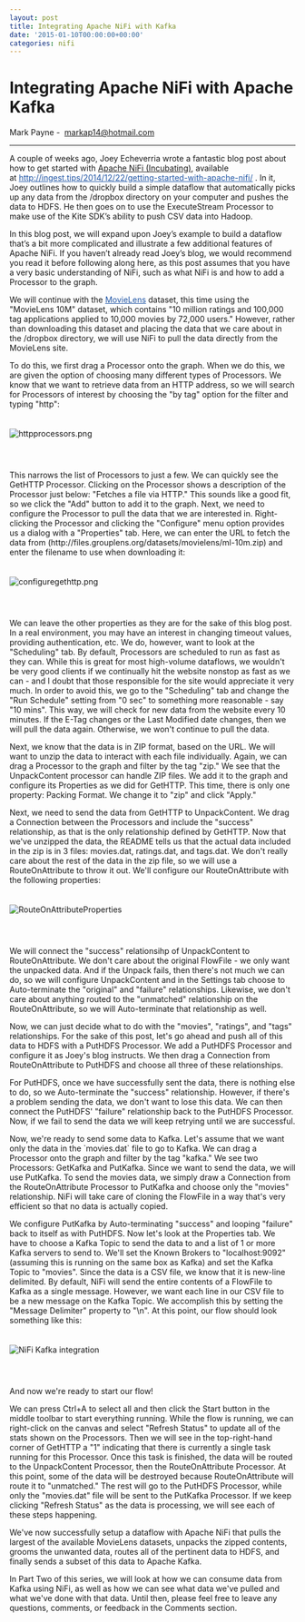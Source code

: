 ```yaml
---
layout: post
title: Integrating Apache NiFi with Kafka
date: '2015-01-10T00:00:00+00:00'
categories: nifi
---
```

<h1>
    Integrating Apache NiFi with Apache Kafka
</h1>

<p> 
   <span class="author">Mark Payne -&nbsp;</span>
   <span class="author"><a href="mailto:markap14@hotmail.com">markap14@hotmail.com</a></span>
</p>

<hr />

<p class="adp">A couple of weeks ago, Joey Echeverria wrote a fantastic blog post about how to get started with <a href="http://nifi.incubator.apache.org">Apache NiFi (Incubating)</a>, available at&nbsp;<a href="http://ingest.tips/2014/12/22/getting-started-with-apache-nifi/" class="bare" style="box-sizing: border-box; color: #2156a5; text-decoration: underline; line-height: inherit; background: transparent;">http://ingest.tips/2014/12/22/getting-started-with-apache-nifi/</a> . In it, Joey outlines how to quickly build a simple dataflow that automatically picks up any data from the /dropbox directory on your computer and pushes the data to HDFS. He then goes on to use the ExecuteStream Processor to make use of the Kite SDK’s ability to push CSV data into Hadoop.</p> 

<p class="adp">In this blog post, we will expand upon Joey’s example to build a dataflow that’s a bit more complicated and illustrate a few additional features of Apache NiFi. If you haven’t already read Joey’s blog, we would recommend you read it before following along here, as this post assumes that you have a very basic understanding of NiFi, such as what NiFi is and how to add a Processor to the graph.</p> 

<p class="adp">We will continue with the <a href="http://grouplens.org/datasets/movielens/" style="box-sizing: border-box; color: #2156a5; text-decoration: underline; line-height: inherit; background: transparent;">MovieLens</a> dataset, this time using the &quot;MovieLens 10M&quot; dataset, which contains &quot;10 million ratings and 100,000 tag applications applied to 10,000 movies by 72,000 users.&quot; However, rather than downloading this dataset and placing the data that we care about in the /dropbox directory, we will use NiFi to pull the data directly from the MovieLens site.</p> 

<p class="adp">To do this, we first drag a Processor onto the graph. When we do this, we are given the option of choosing many different types of Processors. We know that we want to retrieve data from an HTTP address, so we will search for Processors of interest by choosing the &quot;by tag&quot; option for the filter and typing &quot;http&quot;:</p> 

<img class="centered" src="https://blogs.apache.org/nifi/mediaresource/1c065572-1eda-4df4-b104-c4926b6a2a07" alt="httpprocessors.png" style="margin-bottom: 3em; margin-top: 1.5em;" />

<p class="adp">
This narrows the list of Processors to just a few. We can quickly see the GetHTTP Processor. Clicking on
the Processor shows a description of the Processor just below: "Fetches a file via HTTP." This sounds like 
a good fit, so we click the "Add" button to add it to the graph. Next, we need to configure the Processor to 
pull the data that we are interested in. Right-clicking the Processor and clicking the "Configure" menu 
option provides us a dialog with a "Properties" tab. Here, we can enter the URL to fetch the data from
(http://files.grouplens.org/datasets/movielens/ml-10m.zip) and enter the filename to use when downloading it:
</p>

<img class="centered" src="https://blogs.apache.org/nifi/mediaresource/f20864ca-4f44-41af-a837-cf66f44caf85" alt="configuregethttp.png" style="margin-bottom: 3em; margin-top: 1.5em;" />

<p class="adp">
We can leave the other properties as they are for the sake of this blog post. In a real environment, 
you may have an interest in changing timeout values, providing authentication, etc. We do, however, want to look at the
"Scheduling" tab. By default, Processors are scheduled to run as fast as they can. While this is great for most high-volume
dataflows, we wouldn't be very good clients if we continually hit the website nonstop as fast as we can - and I doubt that those
responsible for the site would appreciate it very much. In order to avoid this, we go to the "Scheduling" tab and change the
"Run Schedule" setting from "0 sec" to something more reasonable - say "10 mins". This way, we will check for new data
from the website every 10 minutes. If the E-Tag changes or the Last Modified date changes, then we will pull the data again.
Otherwise, we won't continue to pull the data.
</p>

<p class="adp">
Next, we know that the data is in ZIP format, based on the URL. We will want to unzip the data to interact with
each file individually. Again, we can drag a Processor to the graph and filter by the tag "zip." We see that the
UnpackContent processor can handle ZIP files. We add it to the graph and configure its Properties as we did for
GetHTTP. This time, there is only one property: Packing Format. We change it to "zip" and click "Apply."
</p>

<p class="adp">
Next, we need to send the data from GetHTTP to UnpackContent. We drag a Connection between the Processors and
include the "success" relationship, as that is the only relationship defined by GetHTTP. Now that we've unzipped
the data, the README tells us that the actual data included in the zip is in 3 files: 
<span class="code">movies.dat</span>, <span class="code">ratings.dat</span>,
and <span class="code">tags.dat</span>. We don't really care about the rest of the data in the zip file, so we will use a RouteOnAttribute
to throw it out. We'll configure our RouteOnAttribute with the following properties:
</p>

<img class="centered" src="https://blogs.apache.org/nifi/mediaresource/150f71a1-c5c5-4721-add9-6d5b9f99cd57" alt="RouteOnAttributeProperties" style="margin-top: 1.5em; margin-bottom: 3em;" />

<p class="adp" style="margin-top: 1em;">
We will connect the "success" relationsihp of UnpackContent to RouteOnAttribute. We don't care about the original
FlowFile - we only want the unpacked data. And if the Unpack fails, then there's not much we can do, so we will
configure UnpackContent and in the Settings tab choose to Auto-terminate the "original" and "failure" relationships.
Likewise, we don't care about anything routed to the "unmatched" relationship on the RouteOnAttribute, so we will
Auto-terminate that relationship as well.
</p>

<p class="adp">
Now, we can just decide what to do with the "movies", "ratings", and "tags" relationships. For the sake of this
post, let's go ahead and push all of this data to HDFS with a PutHDFS Processor. We add a PutHDFS Processor and
configure it as Joey's blog instructs. We then drag a Connection from RouteOnAttribute to PutHDFS and choose
all three of these relationships.
</p>

<p class="adp">
For PutHDFS, once we have successfully sent the data, there is nothing else to do, so we Auto-terminate the "success"
relationship. However, if there's a problem sending the data, we don't want to lose this data. We can then connect
the PutHDFS' "failure" relationship back to the PutHDFS Processor. Now, if we fail to send the data we will keep
retrying until we are successful.
</p>

<p class="adp">
Now, we're ready to send some data to Kafka. Let's assume that we want only the data in the `movies.dat` file to
go to Kafka. We can drag a Processor onto the graph and filter by the tag "kafka." We see two Processors: GetKafka
and PutKafka. Since we want to send the data, we will use PutKafka. To send the movies data, we simply draw a Connection
from the RouteOnAttribute Processor to PutKafka and choose only the "movies" relationship. NiFi will take care of cloning
the FlowFile in a way that's very efficient so that no data is actually copied.
</p>

<p class="adp">
We configure PutKafka by Auto-terminating "success" and looping "failure" back to itself as with PutHDFS. Now let's look
at the Properties tab. We have to choose a Kafka Topic to send the data to and a list of 1 or more Kafka servers to send to.
We'll set the Known Brokers to "localhost:9092" (assuming this is running on the same box as Kafka) and set the Kafka Topic 
to "movies". Since the data is a CSV file, we know that it is new-line delimited. By default, NiFi will send the entire contents of
a FlowFile to Kafka as a single message. However, we want each line in our CSV file to be a new message on the Kafka Topic. 
We accomplish this by setting the "Message Delimiter" property to "\n". At this point, our flow should look something like this:
</p>

<img class="centered" src="https://blogs.apache.org/nifi/mediaresource/54cf98ef-530d-4206-9da3-89deda141f0e" alt="NiFi Kafka integration" style="margin-bottom: 3em; margin-top: 1.5em;" />


<p class="adp">
And now we're ready to start our flow!
</p>

<p>
We can press Ctrl+A to select all and then click the Start button in the middle toolbar to start everything running. While the flow is running, we can right-click on the canvas and select "Refresh Status" to update all of the stats shown on the Processors. Then we will see in the top-right-hand corner of GetHTTP a "1" indicating that there is currently a single task running for this Processor. Once this task is finished, the data will be routed to the UnpackContent Processor, then the RouteOnAttribute Processor. At this point, some of the data will be destroyed because RouteOnAttribute will route it to "unmatched." The rest will go to the PutHDFS Processor, while only the "movies.dat" file will be sent to the PutKafka Processor. If we keep clicking "Refresh Status" as the data is processing, we will see each of these steps happening.
</p>

<p>
We've now successfully setup a dataflow with Apache NiFi that pulls the largest of the available MovieLens datasets, unpacks the zipped contents, grooms the unwanted data, routes all of the pertinent data to HDFS, and finally sends a subset of this data to Apache Kafka.
</p>

<p>
In Part Two of this series, we will look at how we can consume data from Kafka using NiFi, as well as how we can see what data we've pulled and what we've done with that data. Until then, please feel free to leave any questions, comments, or feedback in the Comments section.
</p>

